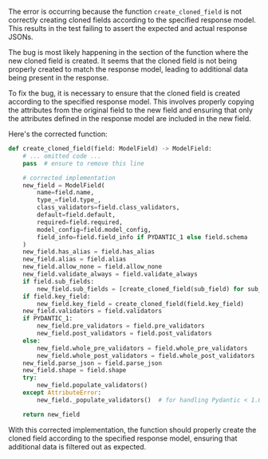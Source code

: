 The error is occurring because the function `create_cloned_field` is not correctly creating cloned fields according to the specified response model. This results in the test failing to assert the expected and actual response JSONs.

The bug is most likely happening in the section of the function where the new cloned field is created. It seems that the cloned field is not being properly created to match the response model, leading to additional data being present in the response.

To fix the bug, it is necessary to ensure that the cloned field is created according to the specified response model. This involves properly copying the attributes from the original field to the new field and ensuring that only the attributes defined in the response model are included in the new field.

Here's the corrected function:

```python
def create_cloned_field(field: ModelField) -> ModelField:
    # ... omitted code ...
    pass  # ensure to remove this line

    # corrected implementation
    new_field = ModelField(
        name=field.name,
        type_=field.type_,
        class_validators=field.class_validators,
        default=field.default,
        required=field.required,
        model_config=field.model_config,
        field_info=field.field_info if PYDANTIC_1 else field.schema
    )
    new_field.has_alias = field.has_alias
    new_field.alias = field.alias
    new_field.allow_none = field.allow_none
    new_field.validate_always = field.validate_always
    if field.sub_fields:
        new_field.sub_fields = [create_cloned_field(sub_field) for sub_field in field.sub_fields]
    if field.key_field:
        new_field.key_field = create_cloned_field(field.key_field)
    new_field.validators = field.validators
    if PYDANTIC_1:
        new_field.pre_validators = field.pre_validators
        new_field.post_validators = field.post_validators
    else:
        new_field.whole_pre_validators = field.whole_pre_validators
        new_field.whole_post_validators = field.whole_post_validators
    new_field.parse_json = field.parse_json
    new_field.shape = field.shape
    try:
        new_field.populate_validators()
    except AttributeError:
        new_field._populate_validators()  # for handling Pydantic < 1.0.0 support

    return new_field
```

With this corrected implementation, the function should properly create the cloned field according to the specified response model, ensuring that additional data is filtered out as expected.